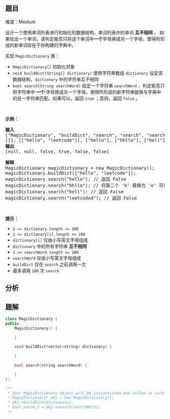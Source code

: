 
## 题目
难度：Medium
<p>设计一个使用单词列表进行初始化的数据结构，单词列表中的单词 <strong>互不相同</strong> 。 如果给出一个单词，请判定能否只将这个单词中<strong>一个</strong>字母换成另一个字母，使得所形成的新单词存在于你构建的字典中。</p>

<p>实现 <code>MagicDictionary</code> 类：</p>

<ul>
	<li><code>MagicDictionary()</code> 初始化对象</li>
	<li><code>void buildDict(String[] dictionary)</code> 使用字符串数组 <code>dictionary</code> 设定该数据结构，<code>dictionary</code> 中的字符串互不相同</li>
	<li><code>bool search(String searchWord)</code> 给定一个字符串 <code>searchWord</code> ，判定能否只将字符串中<strong> 一个 </strong>字母换成另一个字母，使得所形成的新字符串能够与字典中的任一字符串匹配。如果可以，返回 <code>true</code> ；否则，返回 <code>false</code> 。</li>
</ul>

<p> </p>

<div class="top-view__1vxA">
<div class="original__bRMd">
<div>
<p><strong>示例：</strong></p>

<pre>
<strong>输入</strong>
["MagicDictionary", "buildDict", "search", "search", "search", "search"]
[[], [["hello", "leetcode"]], ["hello"], ["hhllo"], ["hell"], ["leetcoded"]]
<strong>输出</strong>
[null, null, false, true, false, false]

<strong>解释</strong>
MagicDictionary magicDictionary = new MagicDictionary();
magicDictionary.buildDict(["hello", "leetcode"]);
magicDictionary.search("hello"); // 返回 False
magicDictionary.search("hhllo"); // 将第二个 'h' 替换为 'e' 可以匹配 "hello" ，所以返回 True
magicDictionary.search("hell"); // 返回 False
magicDictionary.search("leetcoded"); // 返回 False
</pre>

<p> </p>

<p><strong>提示：</strong></p>

<ul>
	<li><code>1 <= dictionary.length <= 100</code></li>
	<li><code>1 <= dictionary[i].length <= 100</code></li>
	<li><code>dictionary[i]</code> 仅由小写英文字母组成</li>
	<li><code>dictionary</code> 中的所有字符串 <strong>互不相同</strong></li>
	<li><code>1 <= searchWord.length <= 100</code></li>
	<li><code>searchWord</code> 仅由小写英文字母组成</li>
	<li><code>buildDict</code> 仅在 <code>search</code> 之前调用一次</li>
	<li>最多调用 <code>100</code> 次 <code>search</code></li>
</ul>
</div>
</div>
</div>

## 分析

## 题解
```cpp
class MagicDictionary {
public:
    MagicDictionary() {

    }
    
    void buildDict(vector<string> dictionary) {

    }
    
    bool search(string searchWord) {

    }
};

/**
 * Your MagicDictionary object will be instantiated and called as such:
 * MagicDictionary* obj = new MagicDictionary();
 * obj->buildDict(dictionary);
 * bool param_2 = obj->search(searchWord);
 */
```